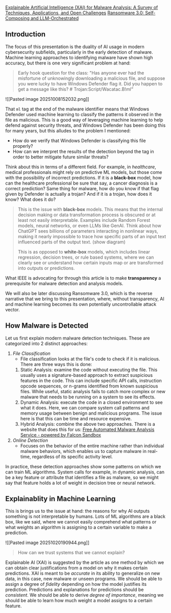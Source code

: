 [Explainable Artificial Intelligence (XAI) for Malware Analysis: A Survey of Techniques, Applications, and Open Challenges](https://ieeexplore.ieee.org/abstract/document/10944807)
[Ransomware 3.0: Self-Composing and LLM-Orchestrated](https://arxiv.org/html/2508.20444v1)
## Introduction
The focus of this presentation is the duality of AI usage in modern cybersecurity subfields, particularly in the early detection of malware. Machine learning approaches to identifying malware have shown high accuracy, but there is one very significant problem at hand: 

> Early hook question for the class: "Has anyone ever had the misfortune of unknowingly downloading a malicious file, and suppose you were lucky to have Windows Defender flag it. Did you happen to get a message like this? # Trojan:Script/Wacatac.B!*ml"*

![[Pasted image 20251008152032.png]]

That `ml` tag at the end of the malware identifier means that Windows Defender used machine learning to classify the patterns it observed in the file as malicious. This is a good way of leveraging machine learning to help defend against security threats, and Windows Defender has been doing this for many years, but this alludes to the problem I mentioned:
- How do we verify that Windows Defender is classifying this file properly? 
- How can we interpret the results of the detection beyond the tag in order to better mitigate future similar threats? 

Think about this in terms of a different field. For example, in *healthcare*, medical professionals might rely on predictive ML models, but those come with the possibility of incorrect predictions. If it is a **black-box** model, how can the healthcare professional be sure that say, a cancer diagnosis is a correct prediction? Same thing for malware, how do you know if that flag given by Defender is actually a trojan? And if it is a trojan, how does it know? What does it do?

> This is the issue with **black-box** models. This means that the internal decision making or data transformation process is obscured or at least not easily interpretable. Examples include Random Forest models, neural networks, or even LLMs like GenAI. Think about how ChatGPT sees billions of parameters interacting in nonlinear ways, making it nearly impossible to trace how specific parts of an input text influenced parts of the output text. (show diagram)
> 
> This is as opposed to **white-box** models, which includes linear regression, decision trees, or rule based systems, where we can clearly see or understand how certain inputs map or are transformed into outputs or predictions.

What IEEE is advocating for through this article is to make **transparency** a prerequisite for malware detection and analysis models. 

We will also be later discussing Ransomware 3.0, which is the reverse narrative that we bring to this presentation, where, without transparency, AI and machine learning becomes its own potentially uncontrollable attack vector.

## How Malware is Detected
Let us first explain modern malware detection techniques. These are categorized into 2 distinct approaches: 
1) *File Classification*
	- File classification looks at the file's code to check if it is malicious. There are three ways this is done:
	1) Static Analysis: examine the code without executing the file. This usually uses a signature-based approach to extract suspicious features in the code. This can include specific API calls, instruction opcode sequences, or n-grams identified from known suspicious files. While useful, static analysis fails to catch more complex or new malware that needs to be running on a system to see its effects. 
	2) Dynamic Analysis: execute the code in a closed environment to see what it does. Here, we can compare system call patterns and memory usage between benign and malicious programs. The issue here is that this can be time and resource expensive. 
	3) Hybrid Analysis: combine the above two approaches. There is a website that does this for us: [Free Automated Malware Analysis Service - powered by Falcon Sandbox](https://hybrid-analysis.com/)
2) *Online Detection*
	- Focuses on the behavior of the entire machine rather than individual malware behaviors, which enables us to capture malware in real-time, regardless of its specific activity level. 

In practice, these detection approaches show some patterns on which we can train ML algorithms. System calls for example, in dynamic analysis, can be a key feature or attribute that identifies a file as malware, so we might say that feature holds a lot of weight in decision tree or neural network. 

## Explainablity in Machine Learning 
This is brings us to the issue at hand: the reasons for why AI outputs something is not interpretable by humans. Lots of ML algorithms are a black box, like we said, where we cannot easily comprehend what patterns or what weights an algorithm is assigning to a certain variable to make a prediction. 

![[Pasted image 20251020190944.png]]

> How can we trust systems that we cannot explain? 

Explainable AI (XAI) is suggested by the article as one method by which we can obtain clear justifications from a model on why it makes certain predictions. 
XAI is meant to be *accurate* in its ability to generalize on new data, in this case, new malware or unseen programs. We should be able to assign a degree of *fidelity* depending on how the model justifies its prediction. Predictions and explanations for predictions should be *consistent*. 
We should be able to derive *degree of importance*, meaning we should be able to learn how much weight a model assigns to a certain feature. 
